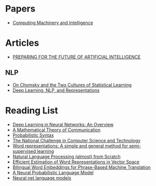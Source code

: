 # Papers
* [Computing Machinery and Intelligence](http://www.turingarchive.org/browse.php/B/9)<br/>

# Articles

* [PREPARING FOR THE FUTURE OF ARTIFICIAL INTELLIGENCE](https://obamawhitehouse.archives.gov/sites/default/files/whitehouse_files/microsites/ostp/NSTC/preparing_for_the_future_of_ai.pdf)<br/>

## NLP
* [On Chomsky and the Two Cultures of Statistical Learning](http://norvig.com/chomsky.html) <br/>
* [Deep Learning, NLP, and Representations](http://colah.github.io/posts/2014-07-NLP-RNNs-Representations/)<br/>

# Reading List

* [Deep Learning in Neural Networks: An Overview](https://arxiv.org/pdf/1404.7828.pdf)<br/>
* [A Mathematical Theory of Communication](https://culturemath.ens.fr/sites/default/files/p3-shannon.pdf) <br/>
* [Probabilistic Syntax](https://nlp.stanford.edu/~manning/papers/probsyntax.pdf) <br/>
* [The National Challenge in Computer Science and Technology](https://www.nap.edu/read/10331/chapter/1#viii) <br/>
* [Word representations: A simple and general method for semi-supervised learning](http://www.iro.umontreal.ca/~lisa/pointeurs/turian-wordrepresentations-acl10.pdf)<br/>
* [Natural Language Processing (almost) from Scratch](https://arxiv.org/pdf/1103.0398v1.pdf)<br/>
* [Efficient Estimation of Word Representations in Vector Space](https://arxiv.org/pdf/1301.3781.pdf)<br/>
* [Bilingual Word Embeddings for Phrase-Based Machine Translation](http://ai.stanford.edu/~wzou/emnlp2013_ZouSocherCerManning.pdf)<br/>
* [A Neural Probabilistic Language Model](http://www.jmlr.org/papers/volume3/bengio03a/bengio03a.pdf)<br/>
* [ Neural net language models ](http://www.scholarpedia.org/article/Neural_net_language_models)<br/>

